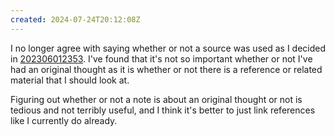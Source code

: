 ```yaml
---
created: 2024-07-24T20:12:08Z
---
```


I no longer agree with saying whether or not a source was used as I decided in [202306012353](202306012353.md). I've found that it's not so important whether or not I've had an original thought as it is whether or not there is a reference or related material that I should look at.

Figuring out whether or not a note is about an original thought or not is tedious and not terribly useful, and I think it's better to just link references like I currently do already.
